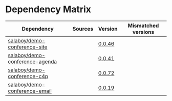 # Dependency Matrix

Dependency | Sources | Version | Mismatched versions
---------- | ------- | ------- | -------------------
[salaboy/demo-conference-site](https://github.com/salaboy/demo-conference-site) |  | [0.0.46](https://github.com/salaboy/demo-conference-site/releases/tag/v0.0.46) | 
[salaboy/demo-conference-agenda](https://github.com/salaboy/demo-conference-agenda) |  | [0.0.41](https://github.com/salaboy/demo-conference-agenda/releases/tag/v0.0.41) | 
[salaboy/demo-conference-c4p](https://github.com/salaboy/demo-conference-c4p) |  | [0.0.72](https://github.com/salaboy/demo-conference-c4p/releases/tag/v0.0.72) | 
[salaboy/demo-conference-email](https://github.com/salaboy/demo-conference-email) |  | [0.0.19](https://github.com/salaboy/demo-conference-email/releases/tag/v0.0.19) | 
